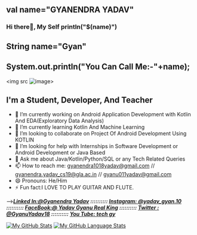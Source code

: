 ## val name="GYANENDRA YADAV"
### Hi there👋, My Self println("$(name)")

## String name="Gyan"

## System.out.println("You Can Call Me:-"+name);

<img src ![image](https://user-images.githubusercontent.com/68587190/125676762-d67241c0-380b-423a-a305-9e1e4fbfc9d3.png)>

## I'm a Student, Developer, And Teacher
- 🔭 I’m currently working on Android Application Development with Kotlin And EDA(Exploratory Data Analysis)
- 🌱 I’m currently learning Kotlin And Machine Learning
- 👯 I’m looking to collaborate on Project Of Android Development Using KOTLIN
- 🤔 I’m looking for help with Internships in Software Development or Android Development or Java Based
- 💬 Ask me about Java/Kotlin/Python/SQL or any Tech Related Queries 
- 📫 How to reach me: gyanendra1018yadav@gmail.com // gyanendra.yadav_cs19@gla.ac.in // gyanu011yadav@gmail.com
- 😄 Pronouns: He/Him
- ⚡ Fun fact:I LOVE TO PLAY GUITAR AND FLUTE.

-->***[Linked In:@Gyanendra Yadav](https://www.linkedin.com/in/gyanendra-yadav-8ba1541ab/) ::::::::::
      [Instagram: @yadav_gyan.10](https://www.instagram.com/yadav_gyan.10/) ::::::::::
      [FaceBook:@ Yadav Gyanu Real King](https://www.facebook.com/gyanu.yadav.1042) ::::::::::
      [Twitter : @GyanuYadav18](https://twitter.com/GyanuYadav18) ::::::::::
      [You Tube: tech gy](https://www.youtube.com/channel/UCU0BsX3tioHL2wyvfD0i8zw)***
      
 [![My GitHub Stats](https://github-readme-stats.vercel.app/api/?username=Gyanendra011Yadav-coder&count_private=true&theme=tokyonight&showicons=true)]()
[![My GitHub Language Stats](https://github-readme-stats.vercel.app/api/top-langs/?username=Gyanendra011Yadav-coder&langs_count=5&theme=tokyonight)]()
      
